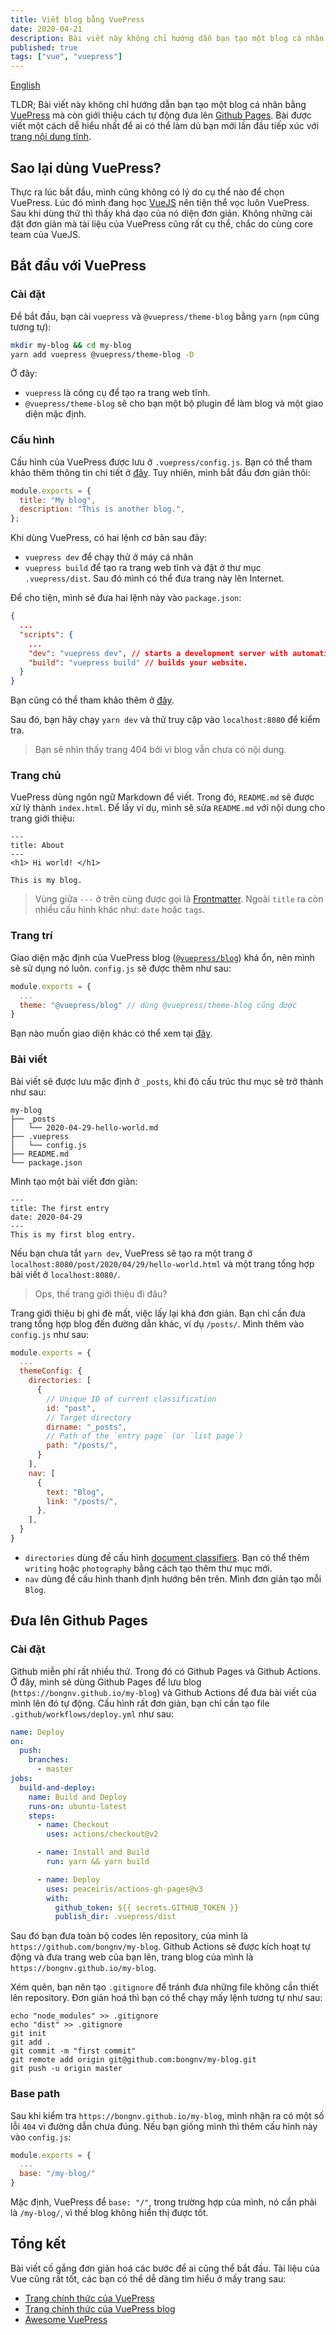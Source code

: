 ```yaml
---
title: Viết blog bằng VuePress
date: 2020-04-21
description: Bài viết này không chỉ hướng dẫn bạn tạo một blog cá nhân bằng mà còn giới thiệu cách tự động đưa lên Github Pages. Bài được viết một cách dễ hiểu nhất để ai có thể làm dù bạn mới lần đầu tiếp xúc với trang nội dung tĩnh.
published: true
tags: ["vue", "vuepress"]
---
```


[English](/blog/2020-04-21-blogging-with-vuepress/)

TLDR; Bài viết này không chỉ hướng dẫn bạn tạo một blog cá nhân bằng [VuePress](https://vuepress.vuejs.org/) mà còn giới thiệu cách tự động đưa lên [Github Pages](https://pages.github.com/). Bài được viết một cách dễ hiểu nhất để ai có thể làm dù bạn mới lần đầu tiếp xúc với [trang nội dung tĩnh](https://en.wikipedia.org/wiki/Web_template_system#Static_site_generators).

## Sao lại dùng VuePress?

Thực ra lúc bắt đầu, mình cũng không có lý do cụ thể nào để chọn VuePress. Lúc đó mình đang học [VueJS](https://vuejs.org/) nên tiện thể vọc luôn VuePress. Sau khi dùng thử thì thấy khá dạo của nó diện đơn giản. Không những cài đặt đơn giản mà tài liệu của VuePress cũng rất cụ thể, chắc do cùng core team của VueJS.

## Bắt đầu với VuePress

### Cài đặt

Để bắt đầu, bạn cài `vuepress` và `@vuepress/theme-blog` bằng `yarn` (`npm` cũng tương tự):

```bash
mkdir my-blog && cd my-blog
yarn add vuepress @vuepress/theme-blog -D
```

Ở đây:

- `vuepress` là công cụ để tạo ra trang web tĩnh.
- `@vuepress/theme-blog` sẽ cho bạn một bộ plugin để làm blog và một giao diện mặc định.

### Cấu hình

Cấu hình của VuePress được lưu ở `.vuepress/config.js`. Bạn có thể tham khảo thêm thông tin chi tiết ở [đây](https://vuepress.vuejs.org/config/). Tuy nhiên, mình bắt đầu đơn giản thôi:

```js
module.exports = {
  title: "My blog",
  description: "This is another blog.",
};
```

Khi dùng VuePress, có hai lệnh cơ bản sau đây:

- `vuepress dev` để chạy thử ở máy cá nhân
- `vuepress build` để tạo ra trang web tĩnh và đặt ở thư mục `.vuepress/dist`. Sau đó mình có thể đưa trang này lên Internet.

Để cho tiện, mình sẽ đưa hai lệnh này vào `package.json`:

```json
{
  ...
  "scripts": {
    ...
    "dev": "vuepress dev", // starts a development server with automatic reload.
    "build": "vuepress build" // builds your website.
  }
}
```

Bạn cũng có thể tham khảo thêm ở [đây](https://vuepress.vuejs.org/api/cli.html).

Sau đó, bạn hãy chạy `yarn dev` và thử truy cập vào `localhost:8080` để kiểm tra.

> Bạn sẽ nhìn thấy trang 404 bởi vì blog vẫn chưa có nội dung.

### Trang chủ

VuePress dùng ngôn ngữ Markdown để viết. Trong đó, `README.md` sẽ được xử lý thành `index.html`. Để lấy ví dụ, mình sẽ sửa `README.md` với nội dung cho trang giới thiệu:

```
---
title: About
---
<h1> Hi world! </h1>

This is my blog.
```

> Vùng giữa `---` ở trên cùng được gọi là [Frontmatter](https://vuepress.vuejs.org/guide/frontmatter.html). Ngoài `title` ra còn nhiều cấu hình khác như: `date` hoặc `tags`.

### Trang trí

Giao diện mặc định của VuePress blog ([`@vuepress/blog`](https://vuepress-theme-blog.ulivz.com/)) khá ổn, nên mình sẽ sử dụng nó luôn. `config.js` sẽ được thêm như sau:

```js
module.exports = {
  ...
  theme: "@vuepress/blog" // dùng @vuepress/theme-blog cũng được
}
```

Bạn nào muốn giao diện khác có thể xem tại [đây](https://github.com/vuepressjs/awesome-vuepress).

### Bài viết

Bài viết sẽ được lưu mặc định ở `_posts`, khi đó cấu trúc thư mục sẽ trở thành như sau:

```
my-blog
├── _posts
│   └── 2020-04-29-hello-world.md
├── .vuepress
│   └── config.js
├── README.md
└── package.json
```

Mình tạo một bài viết đơn giản:

```
---
title: The first entry
date: 2020-04-29
---
This is my first blog entry.
```

Nếu bạn chưa tắt `yarn dev`, VuePress sẽ tạo ra một trang ở `localhost:8080/post/2020/04/29/hello-world.html` và một trang tổng hợp bài viết ở `localhost:8080/`.

> Ops, thế trang giới thiệu đi đâu?

Trang giới thiệu bị ghi đè mất, việc lấy lại khá đơn giản. Bạn chỉ cần đưa trang tổng hợp blog đến đường dẫn khác, ví dụ `/posts/`. Mình thêm vào `config.js` như sau:

```js
module.exports = {
  ...
  themeConfig: {
    directories: [
      {
        // Unique ID of current classification
        id: "post",
        // Target directory
        dirname: "_posts",
        // Path of the `entry page` (or `list page`)
        path: "/posts/",
      }
    ],
    nav: [
      {
        text: "Blog",
        link: "/posts/",
      },
    ],
  }
}
```

- `directories` dùng đề cấu hình [document classifiers](https://vuepress-plugin-blog.ulivz.com/guide/getting-started.html#directory-classifier). Bạn có thể thêm `writing` hoặc `photography` bằng cách tạo thêm thư mục mới.
- `nav` dùng để cấu hình thanh định hướng bên trên. Mình đơn giản tạo mỗi `Blog`.

## Đưa lên Github Pages

### Cài đặt

Github miễn phí rất nhiều thứ. Trong đó có Github Pages và Github Actions. Ở đây, mình sẽ dùng Github Pages để lưu blog (`https://bongnv.github.io/my-blog`) và Github Actions để đưa bài viết của mình lên đó tự động. Cấu hình rất đơn giản, bạn chỉ cần tạo file `.github/workflows/deploy.yml` như sau:

```yml
name: Deploy
on:
  push:
    branches:
      - master
jobs:
  build-and-deploy:
    name: Build and Deploy
    runs-on: ubuntu-latest
    steps:
      - name: Checkout
        uses: actions/checkout@v2

      - name: Install and Build
        run: yarn && yarn build

      - name: Deploy
        uses: peaceiris/actions-gh-pages@v3
        with:
          github_token: ${{ secrets.GITHUB_TOKEN }}
          publish_dir: .vuepress/dist
```

Sau đó bạn đưa toàn bộ codes lên repository, của mình là `https://github.com/bongnv/my-blog`. Github Actions sẽ được kích hoạt tự động và đưa trang web của bạn lên, trang blog của mình là `https://bongnv.github.io/my-blog`.

Xém quên, bạn nên tạo `.gitignore` để tránh đưa những file không cần thiết lên repository. Đơn giản hoá thì bạn có thể chạy mấy lệnh tương tự như sau:

```
echo "node_modules" >> .gitignore
echo "dist" >> .gitignore
git init
git add .
git commit -m "first commit"
git remote add origin git@github.com:bongnv/my-blog.git
git push -u origin master
```

### Base path

Sau khi kiểm tra `https://bongnv.github.io/my-blog`, mình nhận ra có một số lỗi `404` vì đường dẫn chưa đúng. Nếu bạn giống mình thì thêm cấu hình này vào `config.js`:

```js
module.exports = {
  ...
  base: "/my-blog/"
}
```

Mặc định, VuePress để `base: "/"`, trong trường hợp của mình, nó cần phải là `/my-blog/`, vì thế blog không hiển thị được tốt.

## Tổng kết

Bài viết cố gắng đơn giản hoá các bước để ai cũng thể bắt đầu. Tài liệu của Vue cũng rất tốt, các bạn có thể dễ dàng tìm hiểu ở mấy trang sau:

- [Trang chính thức của VuePress](https://vuepress.vuejs.org/)
- [Trang chính thức của VuePress blog](https://vuepress-theme-blog.ulivz.com/)
- [Awesome VuePress](https://github.com/vuepressjs/awesome-vuepress)
